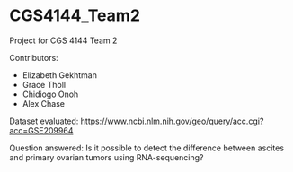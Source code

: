 # CGS4144_Team2
Project for CGS 4144 Team 2

Contributors:
- Elizabeth Gekhtman
- Grace Tholl
- Chidiogo Onoh
- Alex Chase

Dataset evaluated: https://www.ncbi.nlm.nih.gov/geo/query/acc.cgi?acc=GSE209964 

Question answered: Is it possible to detect the difference between ascites and primary ovarian tumors using RNA-sequencing?
